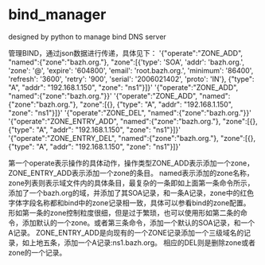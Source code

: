 # bind_manager
designed by python to manage bind DNS server

管理BIND，通过json数据进行传递，具体见下：
'{"operate":"ZONE_ADD", "named":{"zone":"bazh.org."}, "zone":[{'type': 'SOA', 'addr': 'bazh.org.', 'zone': '@', 'expire': '604800', 'email': 'root.bazh.org.', 'minimum': '86400', 'refresh': '3600', 'retry': '900', 'serial': '2006021402', 'proto': 'IN'}, {"type": "A", "addr": "192.168.1.150", "zone": "ns1"}]}'
'{"operate":"ZONE_ADD", "named":{"zone":"bazh.org."}}'
'{"operate":"ZONE_ADD", "named":{"zone":"bazh.org."}, "zone":[{}, {"type": "A", "addr": "192.168.1.150", "zone": "ns1"}]}'
'{"operate":"ZONE_DEL", "named":{"zone":"bazh.org."}}'
'{"operate":"ZONE_ENTRY_ADD", "named":{"zone":"bazh.org."}, "zone":[{}, {"type": "A", "addr": "192.168.1.150", "zone": "ns1"}]}'
'{"operate":"ZONE_ENTRY_DEL", "named":{"zone":"bazh.org."}, "zone":[{}, {"type": "A", "addr": "192.168.1.150", "zone": "ns1"}]}'

第一个operate表示操作的具体动作，操作类型ZONE_ADD表示添加一个zone，ZONE_ENTRY_ADD表示添加一个zone的条目。
named表示添加的zone名称，zone列表则表示域文件内的具体条目，最复杂的一条即如上面第一条命令所示，添加了一个bazh.org的域，并添加了其SOA记录，和一条A记录，zone中的红色字体字段名称都和bind中的zone记录相一致，具体可以参看bind的zone配置。
形如第一条的zone控制粒度很细，但是过于繁琐，也可以使用形如第二条的命令，添加默认的一个zone。或者第三条命令，添加一个默认的SOA记录，和一个A记录。
ZONE_ENTRY_ADD是向现有的一个ZONE记录添加一个三级域名的记录，如上地五条，添加一个A记录:ns1.bazh.org。
相应的DEL则是删除zone或者zone的一个记录。
